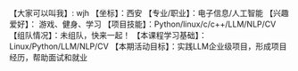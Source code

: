 【大家可以叫我】: wjh
【坐标】：西安
【专业/职业】：电子信息/人工智能
【兴趣爱好】： 游戏、健身、学习
【项目技能】：Python/linux/c/c++/LLM/NLP/CV
【组队情况】：未组队，快来一起！
【本课程学习基础】：Linux/Python/LLM/NLP/CV
【本期活动目标】：实践LLM企业级项目，形成项目经历，帮助面试和就业
